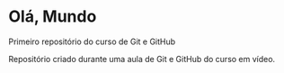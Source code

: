# Olá, Mundo
 Primeiro repositório do curso de Git e GitHub

 Repositório criado durante uma aula de Git e GitHub do curso em vídeo.
